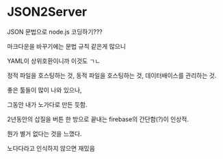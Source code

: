 # JSON2Server

JSON 문법으로 node.js 코딩하기???

마크다운을 바꾸기에는 문법 규칙 같은게 많으니 

YAML이 상위호환이니까 이것도 ㄱㄴ

정적 파일을 호스팅하는 것, 동적 파일을 호스팅하는 것, 데이터배이스를 관리하는 것. 

좋은 툴들이 많이 나와 있으나,

그동안 내가 노가다로 만든 듯함.

2년동안의 삽질을 버튼 한 방으로 끝내는 firebase의 간단함(?)이 인상적.

뭔가 별거 없다는 것을 느꼈다.

노다다라고 인식하지 않으면 재밌음

